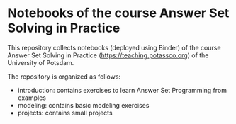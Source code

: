 # Notebooks of the course Answer Set Solving in Practice

This repository collects notebooks (deployed using Binder)
of the course Answer Set Solving in Practice (https://teaching.potassco.org) of the University of Potsdam.

The repository is organized as follows:
* introduction: 
  contains exercises to learn Answer Set Programming from examples
* modeling:
  contains basic modeling exercises
* projects: 
  contains small projects

